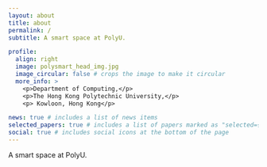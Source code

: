 ```yaml
---
layout: about
title: about
permalink: /
subtitle: A smart space at PolyU.

profile:
  align: right
  image: polysmart_head_img.jpg
  image_circular: false # crops the image to make it circular
  more_info: >
    <p>Department of Computing,</p>
    <p>The Hong Kong Polytechnic University,</p>
    <p> Kowloon, Hong Kong</p>

news: true # includes a list of news items
selected_papers: true # includes a list of papers marked as "selected={true}"
social: true # includes social icons at the bottom of the page
---
```


A smart space at PolyU.
